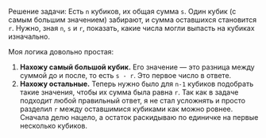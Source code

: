 Решение задачи:
Есть `n` кубиков, их общая сумма `s`. Один кубик (с самым большим значением) забирают, и сумма оставшихся становится `r`.
Нужно, зная `n`, `s` и `r`, показать, какие числа могли выпасть на кубиках изначально.

Моя логика довольно простая:
1.  **Нахожу самый большой кубик.** Его значение — это разница между суммой до и после, то есть `s - r`. Это первое число в ответе.
2.  **Нахожу остальные.** Теперь нужно было для `n-1` кубиков подобрать такие значения, чтобы их сумма была равна `r`. Так как в задаче подходит любой правильный ответ, я не стал усложнять и просто разделил `r` между оставшимися кубиками как можно ровнее. Сначала делю нацело, а остаток раскидываю по единичке на первые несколько кубиков.
